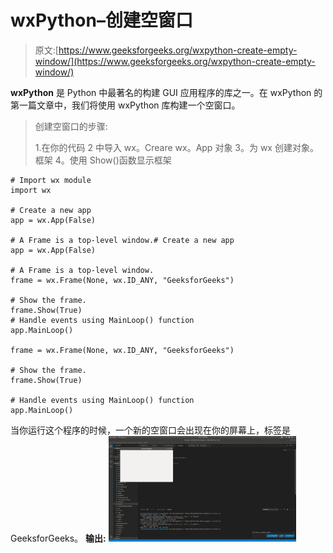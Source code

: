 # wxPython–创建空窗口

> 原文:[https://www.geeksforgeeks.org/wxpython-create-empty-window/](https://www.geeksforgeeks.org/wxpython-create-empty-window/)

**wxPython** 是 Python 中最著名的构建 GUI 应用程序的库之一。在 wxPython 的第一篇文章中，我们将使用 wxPython 库构建一个空窗口。

> 创建空窗口的步骤:
> 
> 1.在你的代码
> 2 中导入 wx。Creare wx。App 对象
> 3。为 wx 创建对象。框架
> 4。使用 Show()函数显示框架

```
# Import wx module
import wx

# Create a new app
app = wx.App(False)

# A Frame is a top-level window.# Create a new app
app = wx.App(False)

# A Frame is a top-level window.
frame = wx.Frame(None, wx.ID_ANY, "GeeksforGeeks")

# Show the frame.
frame.Show(True) 
# Handle events using MainLoop() function    
app.MainLoop()

frame = wx.Frame(None, wx.ID_ANY, "GeeksforGeeks")

# Show the frame.
frame.Show(True) 

# Handle events using MainLoop() function    
app.MainLoop()
```

当你运行这个程序的时候，一个新的空窗口会出现在你的屏幕上，标签是 GeeksforGeeks。
**输出:**
![](img/c1b85d3296ada2374d8177e2a36c460e.png)